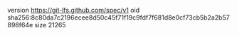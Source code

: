 version https://git-lfs.github.com/spec/v1
oid sha256:8c80da7c2196ecee8d50c45f71f19c9fdf7f681d8e0cf73cb5b2a2b57898f64e
size 21265

